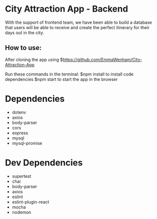 # City Attraction App - Backend

With the support of frontend team, we have been able to build a database that users will be able to receive and create the perfect itinerary for their days out in the city.

## How to use:

After cloning the app using $https://github.com/EmmaWenham/City-Attraction-App

Run these commands in the terminal:
$npm install to install code dependencies
$npm start to start the app in the browser

# Dependencies

- dotenv
- axios
- body-parser
- cors
- express
- mysql
- mysql-promise

# Dev Dependencies

- supertest
- chai
- body-parser
- axios
- eslint
- eslint-plugin-react
- mocha
- nodemon
